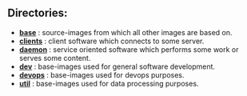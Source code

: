 ## Directories:

 - **[base](base/)**       : source-images from which all other images are based on.
 - **[clients](clients/)** : client software which connects to some server.
 - **[daemon](daemon/)**   : service oriented software which performs some work or serves some content.
 - **[dev](dev/)**         : base-images used for general software development.
 - **[devops](devops/)**   : base-images used for devops purposes.
 - **[util](util/)**       : base-images used for data processing purposes.
 
